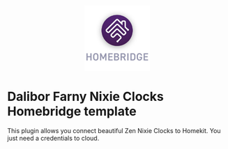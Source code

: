 
<p align="center">

<img src="https://github.com/homebridge/branding/raw/master/logos/homebridge-wordmark-logo-vertical.png" width="150">

</p>


# Dalibor Farny Nixie Clocks Homebridge template

This plugin allows you connect beautiful Zen Nixie Clocks to Homekit. You just need a credentials to cloud.
